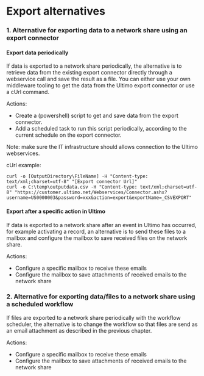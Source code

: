 # Export alternatives

### 1. Alternative for exporting data to a network share using an export connector

#### Export data periodically

If data is exported to a network share periodically, the alternative is to retrieve data from the existing export connector directly through a webservice call and save the result as a file. You can either use your own middleware tooling to get the data from the Ultimo export connector or use a cUrl command.

Actions:

* Create a \(powershell\) script to get and save data from the export connector.
* Add a scheduled task to run this script periodically, according to the current schedule on the export connector.

Note: make sure the IT infrastructure should allows connection to the Ultimo webservices.

cUrl example:

```text
curl -o [OutputDirectory\FileName] -H "Content-type: text/xml;charset=utf-8" "[Export connector Url]"
curl -o C:\temp\outputdata.csv -H "Content-type: text/xml;charset=utf-8" "https://customer.ultimo.net/Webservices/Connector.ashx?username=US0000003&password=xxx&action=export&exportName=_CSVEXPORT"
```

#### Export after a specific action in Ultimo

If data is exported to a network share after an event in Ultimo has occurred, for example activating a record, an alternative is to send these files to a mailbox and configure the mailbox to save received files on the network share.

Actions:

* Configure a specific mailbox to receive these emails
* Configure the mailbox to save attachments of received emails to the network share

### 2. Alternative for exporting data/files to a network share using a scheduled workflow

If files are exported to a network share periodically with the workflow scheduler, the alternative is to  change the workflow so that files are send as an email attachment as described in the previous chapter.

Actions:

* Configure a specific mailbox to receive these emails
* Configure the mailbox to save attachments of received emails to the network share

